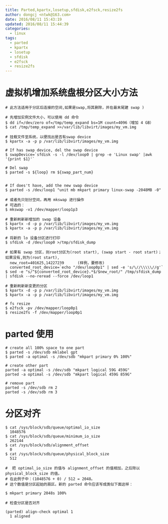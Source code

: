 ```yaml
---
title: Parted,kpartx,losetup,sfdisk,e2fsck,resize2fs
author: dongcj <ntwk@163.com>
date: 2016/08/11 15:43:19
updated: 2016/08/11 15:44:39
categories:
  - linux
tags:
  - parted
  - kpartx
  - losetup
  - sfdisk
  - e2fsck
  - resize2fs
---
```

# 虚拟机增加系统盘根分区大小方法

    # 此方法适用于分区后连接的空间,如果是swap,将其删除，并在最末尾建 swap )

    # 先增加实例文件大小，可以使用 dd 命令
    $ dd if=/dev/zero of=/tmp/temp_expand bs=1M count=4096（增加 4 GB）
    $ cat /tmp/temp_expand >>/var/lib/libvirt/images/my_vm.img

    # 挂载文件至系统，以便找出是否有swap device
    $ kpartx -a -p p /var/lib/libvirt/images/my_vm.img

    # If has swap device, del the swap device
    $ swapDevice=`sfdisk -s -l /dev/loop0 | grep -e 'Linux swap' |awk '{print $1}'`

    # Del swap
    $ parted -s ${loop} rm ${swap_part_num}


    # If does't have, add the new swap device
    $ parted -s /dev/loop1 "unit mb mkpart primary linux-swap -2048MB -0"

    # 或者先只划分空间，再用 mkswap 进行操作
    # 可选的：
    $ mkswap -v1 /dev/mapper/loop1p3

    # 重新刷新新增加的 swap 设备
    $ kpartx -d -p p /var/lib/libvirt/images/my_vm.img
    $ kpartx -a -p p /var/lib/libvirt/images/my_vm.img

    # 将新的 lo 设备分区进行打印
    $ sfdisk -d /dev/loop0 >/tmp/sfdisk_dump

    # 如果有 swap 分区，则root分区为(root start), (swap start - root start)；如果没有,则为(root start),
      new_root=401625,14227239		(样例，要修改)
      converted_root_device=`echo "/dev/loop0p1" | sed -e 's/\//\\\\\//g'`
    $ sed -e "s/^${converted_root_device}.*$/$new_root/" /tmp/sfdisk_dump | sfdisk --no-reread --force /dev/loop1

    # 重新刷新新变更的分区
    $ kpartx -d -p p /var/lib/libvirt/images/my_vm.img
    $ kpartx -a -p p /var/lib/libvirt/images/my_vm.img

    # fs resize
    $ e2fsck -pv /dev/mapper/loop0p1
    $ resize2fs -f /dev/mapper/loop0p1




# parted 使用

    # create all 100% space to one part
    $ parted -s /dev/sdb mklabel gpt
    $ parted -a optimal -s /dev/sdb "mkpart primary 0% 100%"

    # create other part
    parted -a optimal -s /dev/sdb "mkpart logical 59G 459G"
    parted -a optimal -s /dev/sdb "mkpart logical 459G 859G"

    # remove part
    parted -s /dev/sdb rm 2
    parted -s /dev/sdb rm 3

# 分区对齐

    $ cat /sys/block/sdb/queue/optimal_io_size
      1048576
    $ cat /sys/block/sdb/queue/minimum_io_size
      262144
    $ cat /sys/block/sdb/alignment_offset
      0
    $ cat /sys/block/sdb/queue/physical_block_size
      512

    #  把 optimal_io_size 的值与 alignment_offset 的值相加，之后除以 physical_block_size 的值。
    # 在此例子中：(1048576 + 0) / 512 = 2048。
    # 这个数值是分区起始的扇区。新的 parted 命令应该写成类似下面这样：

    $ mkpart primary 2048s 100%

    # 检查分区是否对齐

    (parted) align-check optimal 1
      1 aligned
